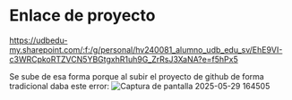 # Enlace de proyecto
https://udbedu-my.sharepoint.com/:f:/g/personal/hv240081_alumno_udb_edu_sv/EhE9VI-c3WRCpkoRTZVCN5YBGtgxhR1uh9G_ZrRsJ3XaNA?e=f5hPx5

Se sube de esa forma porque al subir el proyecto de github de forma tradicional daba este error:
![Captura de pantalla 2025-05-29 164505](https://github.com/user-attachments/assets/1c584616-0ded-48e2-b7b0-0cfc8da927b1)

